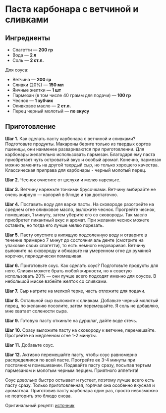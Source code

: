 # Паста карбонара с ветчиной и сливками

## Ингредиенты

- Спагетти — **200 гр**
- Вода — **2 л**
- Соль — **2 ст.л.**

Для соуса:

- Ветчина — **200 гр**
- Сливки (20%) — **150 мл**
- Яичные желтки — **1 шт**
- Пармезан (в том числе 40 грамм для подачи) — **100 гр**
- Чеснок — **1 зубчик**
- Оливковое масло — **2 ст.л.**
- Перец черный молотый — **по вкусу**

## Приготовление

**Шаг 1.** Как сделать пасту карбонара с ветчиной и сливками? Подготовьте продукты. Макароны берите только из твердых сортов пшеницы, они наименее развариваются при приготовлении. Для карбонары желательно использовать пармезан. Благодаря ему паста приобретает чуть островатый вкус и особый аромат. Конечно, пармезан можно заменить на другой твердый сыр, но только хорошего качества. Классическая приправа для карбонары - черный молотый перец.

**Шаг 2.** Чеснок очистите от шелухи и мелко нарежьте.

**Шаг 3.** Ветчину нарежьте тонкими брусочками. Ветчину выбирайте не очень жирную — калорий в блюде и так достаточно.

**Шаг 4.** Поставить воду для варки пасты. На сковороде разогрейте на среднем огне оливковое масло, выложите чеснок. Прогрейте чеснок, помешивая, 1 минуту, затем уберите его со сковороды. Так масло приобретет пикантный вкус и аромат. При желании чеснок можете оставить, но тогда его лучше мелко порезать.

**Шаг 5.** Пасту опустите в кипящую подсоленную воду и отварите в течение примерно 7 минут до состояния аль денте (смотрите на упаковке своих спагетти), то есть немного недоваривая. Ветчину выложите на сковороду и обжарьте на умеренном огне до румяной корочки, периодически помешивая.

**Шаг 6.** Приготовьте соус. Как сделать соус? Подготовьте продукты для него. Сливки можете брать любой жирности, но я советую использовать 20% — они лучше всего подходят именно для соусов. В небольшой миске взбейте желток со сливками.

**Шаг 7.** Сыр натрите на мелкой терке, часть отложите для подачи.

**Шаг 8.** Остальной сыр выложите к сливкам. Добавьте черный молотый перец, по желанию посолите, затем перемешайте. Я соль не добавляю, мне хватает солености сыра.

**Шаг 9.** Готовую пасту откиньте на дуршлаг, дайте воде стечь.

**Шаг 10.** Сразу выложите пасту на сковороду к ветчине, перемешайте. Прогрейте на медленном огне 1-2 минуты.

**Шаг 11.** Добавьте соус.

**Шаг 12.** Активно перемешайте пасту, чтобы соус равномерно распределился по всей пасте. Прогрейте ее 3-4 минуты при постоянном помешивании. Подавайте пасту сразу, посыпав тертым пармезаном и молотым черным перцем. Приятного аппетита!

Соус довольно быстро остывает и густеет, поэтому лучше всего есть пасту сразу. Только приготовленная, горячая она особенно вкусная и ароматная.
Приготовив пасту карбонара один раз, просто невозможно не повторить это блюдо снова.

Оригинальный рецепт: [источник](https://1000.menu/cooking/6231-pasta-karbonara-s-vetchinoi-i-slivkami)
